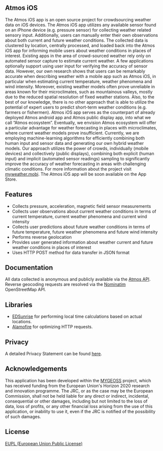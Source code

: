 Atmos iOS
---------------
The Atmos iOS app is an open source project for crowdsourcing weather data on iOS devices. The Atmos iOS app utilizes any available sensor found on an iPhone device (e.g. pressure sensor) for collecting weather related sensory input. Additionally, users can manually enter their own observations about both current and future weather conditions. The collected data is clustered by location, centrally processed, and loaded back into the Atmos iOS app for informing mobile users about weather conditions in places of interest. Existing apps in the area of crowd-sourced weather rely only on automated sensor capture to estimate current weather. A few applications optionally support using user input for verifying the accuracy of sensor data. However, our own research shows that users can be remarkably accurate when describing weather with a mobile app such as Atmos iOS, in particular when estimating current temperature, weather phenomena and wind intensity. Moreover, existing weather models often prove unreliable in areas known for their microclimates, such as mountainous valleys, mostly due to the reduced spatial resolution of fixed weather stations. Also, to the best of our knowledge, there is no other approach that is able to utilize the potential of expert users to predict short-term weather conditions (e.g. farmers or fishermen). Atmos iOS app serves as the counterpart of already deployed Atmos android app and Atmos public display app, into what we call “Atmos ecosystem”. Eventually, we envision Atmos ecosystem will offer a particular advantage for weather forecasting in places with microclimates, where current weather models prove insufficient. Currently, we are employing machine-learning algorithms for efficiently combining both human input and sensor data and generating our own hybrid weather models. Our approach utilizes the power of crowds, individually (mobile devices) and collectively (public displays), combining both explicit (human input) and implicit (automated sensor readings) sampling to significantly improve the accuracy of weather forecasting in areas with challenging climatic conditions. For more information about the project visit [myweather.mobi](http://myweather.mobi). The Atmos iOS app will be soon available on the App Store.

Features
---------------
  - Collects pressure, acceleration, magnetic field sensor measurements
  - Collects user observations about current weather conditions in terms of current temperature, current weather phenomena and current wind intensity
  - Collects user predictions about future weather conditions in terms of future temperature, future weather phenomena and future wind intensity
  - Performs reverse geolocation 
  - Provides user generated information about weather current and future weather conditions in places of interest
  - Uses HTTP POST method for data transfer in JSON format

Documentation
---------------
All data collected is anonymous and publicly available via the [Atmos API](http://beja.m-iti.org/web/?q=node/10).
Reverse geocoding requests are resolved via the [Nominatim](http://wiki.openstreetmap.org/wiki/Nominatim) OpenStreetMap API. 

Libraries
---------------
- [EDSunrise](https://github.com/mikereedell/sunrisesunsetlib-java) for performing local time calculations based on actual locations.
- [Alamofire](https://github.com/Alamofire/Alamofire) for optimizing HTTP requests.

Privacy
---------------
A detailed Privacy Statement can be found [here](http://beja.m-iti.org/web/?q=node/11).

Acknowledgements
---------------
This application has been developed within the [MYGEOSS](http://digitalearthlab.jrc.ec.europa.eu/mygeoss/call.cfm) project, which has received funding from the European Union's Horizon 2020 research and innovation programme. The JRC, or as the case may be the European Commission, shall not be held liable for any direct or indirect, incidental, consequential or other damages, including but not limited to the loss of data, loss of profits, or any other financial loss arising from the use of this application, or inability to use it, even if the JRC is notified of the possibility of such damages.
    
License
---------------
[EUPL (European Union Public License)](https://en.wikipedia.org/wiki/European_Union_Public_Licence)
